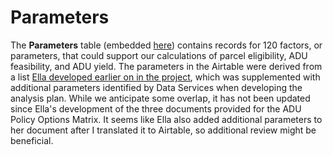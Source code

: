 # Parameters

The **Parameters** table (embedded [here](parameters-table.md)) contains records for 120 factors, or parameters, that could support our calculations of parcel eligibility, ADU feasibility, and ADU yield. The parameters in the Airtable were derived from a list [Ella developed earlier on in the project](https://mapc365.sharepoint.com/:x:/s/BeverlyADU/EdrFA5ToqJFErbr3pPZ3UyABw02Hyxaegec8JVK8d\_XOtQ?e=Sa5Z7o), which was supplemented with additional parameters identified by Data Services when developing the analysis plan. While we anticipate some overlap, it has not been updated since Ella's development of the three documents provided for the ADU Policy Options Matrix. It seems like Ella also added additional parameters to her document after I translated it to Airtable, so additional review might be beneficial.
